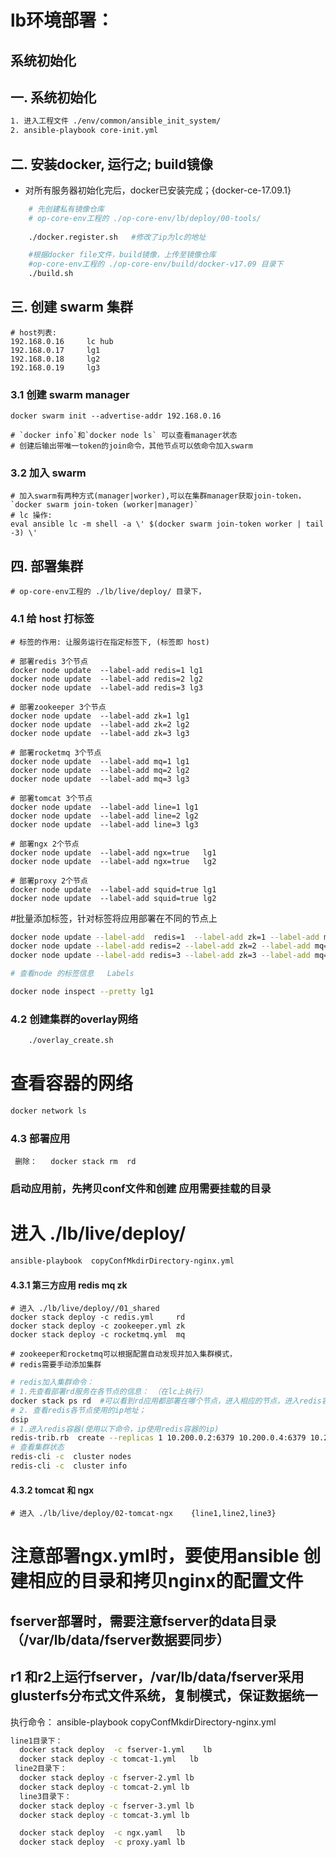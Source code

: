 # **lb环境部署**：

系统初始化
---

## 一. 系统初始化
```bash
1. 进入工程文件 ./env/common/ansible_init_system/
2. ansible-playbook core-init.yml
```
## 二. 安装docker, 运行之; build镜像
* 对所有服务器初始化完后，docker已安装完成；{docker-ce-17.09.1}
```bash
    # 先创建私有镜像仓库
    # op-core-env工程的 ./op-core-env/lb/deploy/00-tools/
       
    ./docker.register.sh   #修改了ip为lc的地址
``` 
```bash
    #根据docker file文件，build镜像，上传至镜像仓库
    #op-core-env工程的 ./op-core-env/build/docker-v17.09 目录下
    ./build.sh
```

## 三. 创建 swarm 集群
  
    # host列表:
    192.168.0.16     lc hub
    192.168.0.17     lg1
    192.168.0.18     lg2
    192.168.0.19     lg3


### 3.1 创建 swarm manager

    docker swarm init --advertise-addr 192.168.0.16

    # `docker info`和`docker node ls` 可以查看manager状态
    # 创建后输出带唯一token的join命令，其他节点可以依命令加入swarm

### 3.2 加入 swarm
    
    # 加入swarm有两种方式(manager|worker),可以在集群manager获取join-token，`docker swarm join-token (worker|manager)`
    # lc 操作:
    eval ansible lc -m shell -a \' $(docker swarm join-token worker | tail -3) \'

## 四. 部署集群

    # op-core-env工程的 ./lb/live/deploy/ 目录下，


### 4.1 给 host 打标签

    # 标签的作用: 让服务运行在指定标签下, (标签即 host)
    
    # 部署redis 3个节点
    docker node update  --label-add redis=1 lg1
    docker node update  --label-add redis=2 lg2
    docker node update  --label-add redis=3 lg3

    # 部署zookeeper 3个节点
    docker node update  --label-add zk=1 lg1 
    docker node update  --label-add zk=2 lg2
    docker node update  --label-add zk=3 lg3

    # 部署rocketmq 3个节点
    docker node update  --label-add mq=1 lg1
    docker node update  --label-add mq=2 lg2
    docker node update  --label-add mq=3 lg3

    # 部署tomcat 3个节点   
    docker node update  --label-add line=1 lg1
    docker node update  --label-add line=2 lg2
    docker node update  --label-add line=3 lg3

    # 部署ngx 2个节点    
    docker node update  --label-add ngx=true   lg1
    docker node update  --label-add ngx=true   lg2

    # 部署proxy 2个节点
    docker node update  --label-add squid=true lg1
    docker node update  --label-add squid=true lg2

#批量添加标签，针对标签将应用部署在不同的节点上
```bash
docker node update --label-add  redis=1  --label-add zk=1 --label-add mq=1 --label-add line=1 --label-add ngx=true --label-add squid=true  lg1
docker node update --label-add redis=2 --label-add zk=2 --label-add mq=2 --label-add line=2 --label-add ngx=true --label-add squid=true lg2
docker node update --label-add redis=3 --label-add zk=3 --label-add mq=3 --label-add line=3 --label-add ngx=true --label-add squid=true lg3
```
```bash
# 查看node 的标签信息   Labels

docker node inspect --pretty lg1   

```
### 4.2 创建集群的overlay网络
```bash    
    ./overlay_create.sh   
```
# 查看容器的网络
```bash
docker network ls
```
### 4.3 部署应用
        
     删除：   docker stack rm  rd
### 启动应用前，先拷贝conf文件和创建 应用需要挂载的目录
# 进入  ./lb/live/deploy/
```bash
ansible-playbook  copyConfMkdirDirectory-nginx.yml
```
         
#### 4.3.1 第三方应用 redis mq  zk

    # 进入 ./lb/live/deploy//01_shared  
    docker stack deploy -c redis.yml     rd    
    docker stack deploy -c zookeeper.yml zk    
    docker stack deploy -c rocketmq.yml  mq  
        
    # zookeeper和rocketmq可以根据配置自动发现并加入集群模式，
    # redis需要手动添加集群
```bash
# redis加入集群命令：
# 1.先查看部署rd服务在各节点的信息： （在lc上执行）
docker stack ps rd  #可以看到rd应用都部署在哪个节点，进入相应的节点，进入redis容器
# 2. 查看redis各节点使用的ip地址；
dsip
# 1.进入redis容器(使用以下命令，ip使用redis容器的ip)
redis-trib.rb  create --replicas 1 10.200.0.2:6379 10.200.0.4:6379 10.200.0.6:6379 10.200.0.8:6379 10.200.0.10:6379 10.200.0.12:6379
# 查看集群状态
redis-cli -c  cluster nodes 
redis-cli -c  cluster info
```

#### 4.3.2 tomcat 和 ngx

    # 进入 ./lb/live/deploy/02-tomcat-ngx    {line1,line2,line3}

# 注意部署ngx.yml时，要使用ansible 创建相应的目录和拷贝nginx的配置文件

## fserver部署时，需要注意fserver的data目录（/var/lb/data/fserver数据要同步）
## r1 和r2上运行fserver，/var/lb/data/fserver采用glusterfs分布式文件系统，复制模式，保证数据统一
执行命令： ansible-playbook  copyConfMkdirDirectory-nginx.yml    
  ```bash
  line1目录下：
    docker stack deploy  -c fserver-1.yml    lb         
    docker stack deploy -c tomcat-1.yml   lb                   
   line2目录下： 
    docker stack deploy -c fserver-2.yml lb
    docker stack deploy -c tomcat-2.yml lb
    line3目录下：
    docker stack deploy -c fserver-3.yml lb
    docker stack deploy -c tomcat-3.yml lb

    docker stack deploy  -c ngx.yaml   lb        
    docker stack deploy  -c proxy.yaml lb 
``` 
                